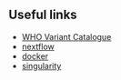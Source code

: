 ## Useful links

* [WHO Variant Catalogue](https://www.who.int/publications-detail-redirect/9789240028173)
* [nextflow](https://www.nextflow.io/)
* [docker](https://www.docker.com/products/docker-desktop)
* [singularity](https://docs.sylabs.io/guides/latest/user-guide/)
